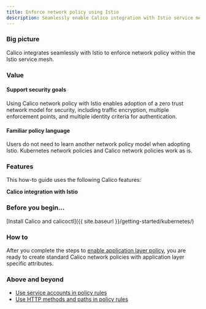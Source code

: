 ```yaml
---
title: Enforce network policy using Istio
description: Seamlessly enable Calico integration with Istio service mesh to enforce network policy including matching on HTTP methods and paths.
---
```


### Big picture

Calico integrates seamlessly with Istio to enforce network policy within the Istio service mesh.

### Value

#### Support security goals

Using Calico network policy with Istio enables adoption of a zero trust network model for security, including traffic encryption, multiple enforcement points, and multiple identity criteria for authentication.

#### Familiar policy language

Users do not need to learn another network policy model when adopting Istio. Kubernetes network policies and Calico network policies work as is.

### Features

This how-to guide uses the following Calico features:

**Calico integration with Istio**

### Before you begin...

[Install Calico and calicoctl]({{ site.baseurl }}/getting-started/kubernetes/)

### How to

After you complete the steps to [enable application layer policy]({{site.baseurl}}/security/app-layer-policy), you are ready to create standard Calico network policies with application layer specific attributes.

### Above and beyond

- [Use service accounts in policy rules]({{site.baseurl}}/security/service-accounts) 
- [Use HTTP methods and paths in policy rules]({{site.baseurl}}/security/http-methods)
